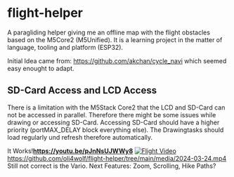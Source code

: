 # flight-helper
A paragliding helper giving me an offline map with the flight obstacles based on the M5Core2 (M5Unified).
It is a learning project in the matter of language, tooling and platform (ESP32).

Initial Idea came from: https://github.com/akchan/cycle_navi which seemed easy enought to adapt.

## SD-Card Access and LCD Access ##
There is a limitation with the M5Stack Core2 that the LCD and SD-Card can not be accessed in parallel.
Therefore there might be some issues while drawing or accessing SD-Card.
Accessing SD-Card should have a higher priority (portMAX_DELAY block everything else). The Drawingtasks should load regularly und refresh therefore automatically.

It Works!**https://youtu.be/pJnNsUJWWy8**
[![Flight Video](https://youtu.be/pJnNsUJWWy8)](https://youtu.be/pJnNsUJWWy8)
https://github.com/oli4wolf/flight-helper/tree/main/media/2024-03-24.mp4
Still not correct is the Vario.
Next Features: Zoom, Scrolling, Hike Paths?
